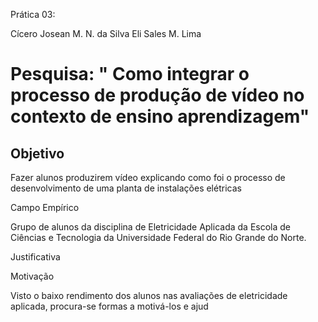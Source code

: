 Prática 03:

Cícero Josean M. N. da Silva
Eli Sales M. Lima

# Pesquisa: " Como integrar o processo de produção de vídeo no contexto de ensino aprendizagem"

## Objetivo

Fazer alunos produzirem vídeo explicando como foi o processo de desenvolvimento de uma planta de instalações elétricas

Campo Empírico

Grupo de alunos da disciplina de Eletricidade Aplicada da Escola de Ciências e Tecnologia da Universidade Federal do Rio Grande do Norte.

Justificativa



Motivação

Visto o baixo rendimento dos alunos nas avaliações de eletricidade aplicada, procura-se formas a motivá-los e ajud
